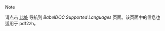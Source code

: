 > [!NOTE]
> 
> 请点击 [此处](https://funstory-ai.github.io/BabelDOC/supported_languages/) 导航到 *BabelDOC Supported Languages* 页面。该页面中的信息也适用于 pdf2zh。